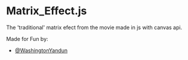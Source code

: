 # Matrix_Effect.js

The 'traditional' matrix efect from the movie made in js with canvas api.

Made for Fun by:

- [@WashingtonYandun](https://github.com/WashingtonYandun)
